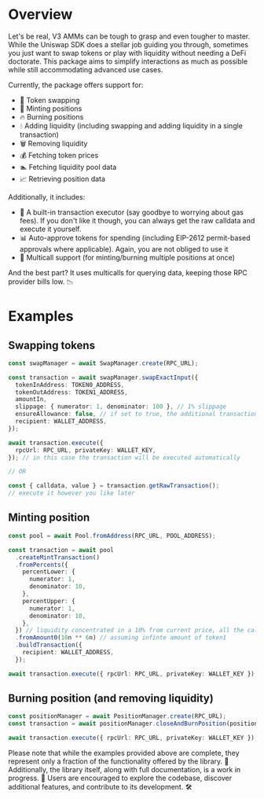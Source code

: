 # Overview

Let's be real, V3 AMMs can be tough to grasp and even tougher to master.
While the Uniswap SDK does a stellar job guiding you through, sometimes you just want to swap tokens or play with
liquidity without needing a DeFi doctorate.
This package aims to simplify interactions as much as possible while still accommodating advanced use cases.

Currently, the package offers support for:

- 🔄 Token swapping
- 🏦 Minting positions
- 🔥 Burning positions
- 💧 Adding liquidity (including swapping and adding liquidity in a single transaction)
- 🗑️ Removing liquidity
- 💰 Fetching token prices
- 🏊 Fetching liquidity pool data
- 📈 Retrieving position data

Additionally, it includes:

- 💸 A built-in transaction executor (say goodbye to worrying about gas fees). If you don't like it though, you can
  always get the raw calldata and execute it yourself.
- 📊 Auto-approve tokens for spending (including EIP-2612 permit-based approvals where applicable). Again, you are not
  obliged to use it
- 🔄 Multicall support (for minting/burning multiple positions at once)

And the best part? It uses multicalls for querying data, keeping those RPC provider bills low. 📉

# Examples

## Swapping tokens

```typescript
const swapManager = await SwapManager.create(RPC_URL);

const transaction = await swapManager.swapExactInput({
  tokenInAddress: TOKEN0_ADDRESS, 
  tokenOutAddress: TOKEN1_ADDRESS, 
  amountIn,
  slippage: { numerator: 1, denominator: 100 }, // 1% slippage
  ensureAllowance: false, // if set to true, the additional transaction will be added
  recipient: WALLET_ADDRESS,
});

await transaction.execute({
  rpcUrl: RPC_URL, privateKey: WALLET_KEY,
}); // in this case the transaction will be executed automatically

// OR

const { calldata, value } = transaction.getRawTransaction();
// execute it however you like later
```

## Minting position

```typescript
const pool = await Pool.fromAddress(RPC_URL, POOL_ADDRESS);

const transaction = await pool
  .createMintTransaction()
  .fromPercents({
    percentLower: {
      numerator: 1, 
      denominator: 10,
    }, 
    percentUpper: {
      numerator: 1, 
      denominator: 10,
    },
  }) // liquidity concentrated in a 10% from current price, all the calculations are perfomed automatically
  .fromAmount0(10n ** 6n) // assuming infinte amount of token1
  .buildTransaction({
    recipient: WALLET_ADDRESS,
  });

await transaction.execute({ rpcUrl: RPC_URL, privateKey: WALLET_KEY });
```

## Burning position (and removing liquidity)

```typescript
const positionManager = await PositionManager.create(RPC_URL);
const transaction = await positionManager.closeAndBurnPosition(positionTokenId, WALLET_ADDRESS);

await transaction.execute({ rpcUrl: RPC_URL, privateKey: WALLET_KEY });
``` 

Please note that while the examples provided above are complete, they represent only a fraction of the functionality offered by the library. 🚧 Additionally, the library itself, along with full documentation, is a work in progress. 🌟 Users are encouraged to explore the codebase, discover additional features, and contribute to its development. 🛠️
